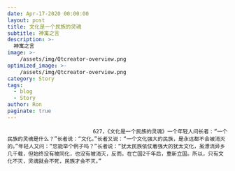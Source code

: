 ```yaml
---
date: Apr-17-2020 00:00:00
layout: post
title: 文化是一个民族的灵魂
subtitle: 神寓之言
description: >-
  神寓之言
image: >-
    /assets/img/Qtcreator-overview.png
optimized_image: >-
    /assets/img/Qtcreator-overview.png
category: Story
tags:
  - blog
  - Story
author: Ron
paginate: true
---
```


							　　627，《文化是一个民族的灵魂》一个年轻人问长者：“一个民族的灵魂是什么？”长者说：“文化。”长者又说：“一个文化强大的民族，是永远都不会被消灭的。”年轻人又问：“您能举个例子吗？”长者说：“犹太民族依仗着强大的犹太文化，虽漂流异乡几千载，但始终没有被同化，也没有被消灭，反而，在亡国2千年后，重新立国。所以，只有文化不灭，灵魂就会不死，民族才会不灭。”
							
							
						